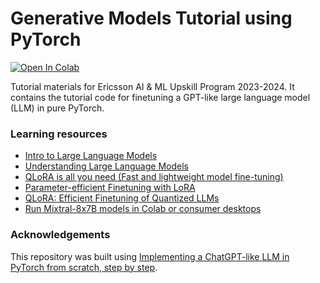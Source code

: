 # Generative Models Tutorial using PyTorch

[colab-badge]: <https://colab.research.google.com/assets/colab-badge.svg>
[![Open In Colab][colab-badge]](https://colab.research.google.com/github/hasibzunair/ericsson-upskill-tutorials/blob/main/tensorflow_tutorial.ipynb)


Tutorial materials for Ericsson AI & ML Upskill Program 2023-2024. It contains the tutorial code for finetuning a GPT-like large language model (LLM) in pure PyTorch. 

### Learning resources
* [Intro to Large Language Models](https://youtu.be/zjkBMFhNj_g?si=bIVqXiQratJdqvhj)
* [Understanding Large Language Models](https://magazine.sebastianraschka.com/p/understanding-large-language-models)
* [QLoRA is all you need (Fast and lightweight model fine-tuning)](https://youtu.be/J_3hDqSvpmg?si=b0j8O2puV42z18UL)
* [Parameter-efficient Finetuning with LoRA](https://github.com/rasbt/LLMs-from-scratch/blob/main/appendix-E/01_main-chapter-code/appendix-E.ipynb)
* [QLoRA: Efficient Finetuning of Quantized LLMs](https://arxiv.org/abs/2305.14314)
* [Run Mixtral-8x7B models in Colab or consumer desktops](https://github.com/dvmazur/mixtral-offloading)

### Acknowledgements

This repository was built using [Implementing a ChatGPT-like LLM in PyTorch from scratch, step by step](https://github.com/rasbt/LLMs-from-scratch).
